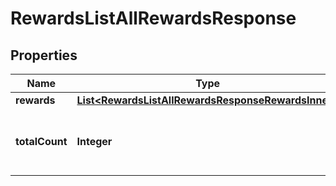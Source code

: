 

# RewardsListAllRewardsResponse


## Properties

| Name | Type | Description | Notes |
|------------ | ------------- | ------------- | -------------|
|**rewards** | [**List&lt;RewardsListAllRewardsResponseRewardsInner&gt;**](RewardsListAllRewardsResponseRewardsInner.md) |  |  [optional] |
|**totalCount** | **Integer** | The total number of rewards across all pages |  [optional] |



